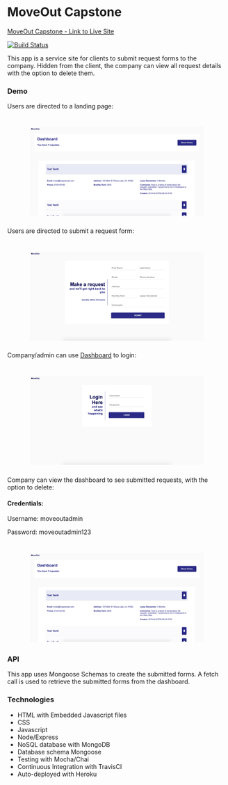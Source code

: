 # MoveOut Capstone

<a href="https://moveout-capstone.herokuapp.com">MoveOut Capstone - Link to Live Site</a><br>

[![Build Status](https://travis-ci.org/sarL3y/moveout-capstone.svg?branch=master)](https://travis-ci.org/sarL3y/moveout-capstone)

This app is a service site for clients to submit request forms to the company. Hidden from the client, the company can view all request details with the option to delete them.

### Demo

Users are directed to a landing page:

<h1 align="center">
  <img src="public/img/Dashboard.png" alt="Homepage" width="400">
</h1>

Users are directed to submit a request form:

<h1 align="center">
  <img src="public/img/SubmitForm.png" alt="Submit Form" width="400">
</h1>

Company/admin can use <a href="https://moveout-capstone.herokuapp.com/dashboard">Dashboard</a> to login:

<h1 align="center">
  <img src="public/img/LoginPage.png" alt="Login Page" width="400">
</h1>

Company can view the dashboard to see submitted requests, with the option to delete:

<h4>Credentials:</h4> 
Username: moveoutadmin 

Password: moveoutadmin123
<h1 align="center">
  <img src="public/img/Dashboard.png" alt="Login Page" width="400">
</h1>

### API

This app uses Mongoose Schemas to create the submitted forms. A fetch call is used to retrieve the submitted forms from the dashboard.

### Technologies
* HTML with Embedded Javascript files
* CSS
* Javascript
* Node/Express
* NoSQL database with MongoDB
* Database schema Mongoose
* Testing with Mocha/Chai
* Continuous Integration with TravisCI
* Auto-deployed with Heroku

